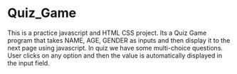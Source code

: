 # Quiz_Game
This is a practice javascript and HTML CSS project. Its a Quiz Game program that takes NAME, AGE, GENDER as inputs and then display it to the next page using javascript. In quiz we have some multi-choice questions. User clicks on any option and then the value is automatically displayed in the input field. 
